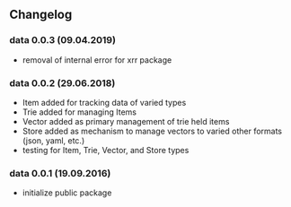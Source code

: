 ## Changelog

### data 0.0.3 (09.04.2019)

- removal of internal error for xrr package


### data 0.0.2 (29.06.2018)

- Item added for tracking data of varied types
- Trie added for managing Items
- Vector added as primary management of trie held items
- Store added as mechanism to manage vectors to varied other formats (json, yaml, etc.) 
- testing for Item, Trie, Vector, and Store types


### data 0.0.1 (19.09.2016)

- initialize public package 
